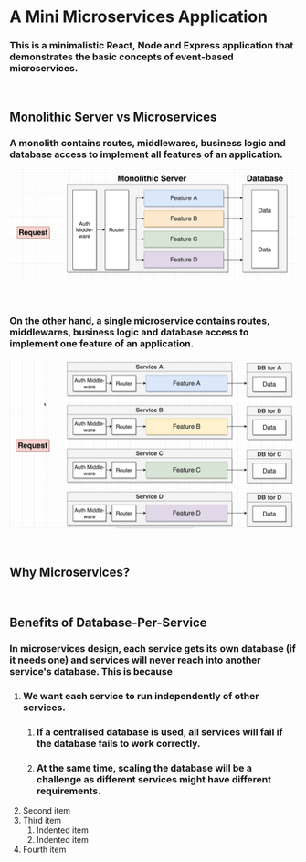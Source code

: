 # A Mini Microservices Application

### This is a minimalistic React, Node and Express application that demonstrates the basic concepts of event-based microservices.

<br />

## Monolithic Server vs Microservices

### A monolith contains routes, middlewares, business logic and database access to implement **all features** of an application.

![monolith](./assets/monolith.png)

<br />

### On the other hand, a single microservice contains routes, middlewares, business logic and database access to implement **one feature** of an application.

![monolith](./assets/microservices.png)

<br />

## Why Microservices?

<br />

## Benefits of Database-Per-Service

### In microservices design, each service gets its own database (if it needs one) and services will never reach into another service's database. This is because

1. ### We want each service to run independently of other services.
    1. ### If a centralised database is used, all services will fail if the database fails to work correctly.
    2. ### At the same time, scaling the database will be a challenge as different services might have different requirements.
2. Second item
3. Third item
    1. Indented item
    2. Indented item
4. Fourth item

